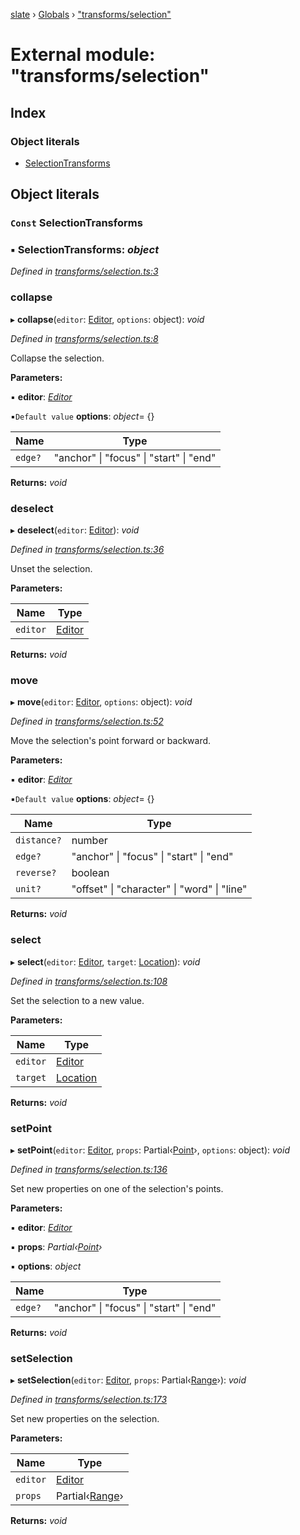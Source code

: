 [slate](../README.md) › [Globals](../globals.md) › ["transforms/selection"](_transforms_selection_.md)

# External module: "transforms/selection"

## Index

### Object literals

* [SelectionTransforms](_transforms_selection_.md#const-selectiontransforms)

## Object literals

### `Const` SelectionTransforms

### ▪ **SelectionTransforms**: *object*

*Defined in [transforms/selection.ts:3](https://github.com/horacioh/slate/blob/b3461bd5/packages/slate/src/transforms/selection.ts#L3)*

###  collapse

▸ **collapse**(`editor`: [Editor](../interfaces/_interfaces_editor_.editor.md), `options`: object): *void*

*Defined in [transforms/selection.ts:8](https://github.com/horacioh/slate/blob/b3461bd5/packages/slate/src/transforms/selection.ts#L8)*

Collapse the selection.

**Parameters:**

▪ **editor**: *[Editor](../interfaces/_interfaces_editor_.editor.md)*

▪`Default value`  **options**: *object*= {}

Name | Type |
------ | ------ |
`edge?` | "anchor" &#124; "focus" &#124; "start" &#124; "end" |

**Returns:** *void*

###  deselect

▸ **deselect**(`editor`: [Editor](../interfaces/_interfaces_editor_.editor.md)): *void*

*Defined in [transforms/selection.ts:36](https://github.com/horacioh/slate/blob/b3461bd5/packages/slate/src/transforms/selection.ts#L36)*

Unset the selection.

**Parameters:**

Name | Type |
------ | ------ |
`editor` | [Editor](../interfaces/_interfaces_editor_.editor.md) |

**Returns:** *void*

###  move

▸ **move**(`editor`: [Editor](../interfaces/_interfaces_editor_.editor.md), `options`: object): *void*

*Defined in [transforms/selection.ts:52](https://github.com/horacioh/slate/blob/b3461bd5/packages/slate/src/transforms/selection.ts#L52)*

Move the selection's point forward or backward.

**Parameters:**

▪ **editor**: *[Editor](../interfaces/_interfaces_editor_.editor.md)*

▪`Default value`  **options**: *object*= {}

Name | Type |
------ | ------ |
`distance?` | number |
`edge?` | "anchor" &#124; "focus" &#124; "start" &#124; "end" |
`reverse?` | boolean |
`unit?` | "offset" &#124; "character" &#124; "word" &#124; "line" |

**Returns:** *void*

###  select

▸ **select**(`editor`: [Editor](../interfaces/_interfaces_editor_.editor.md), `target`: [Location](_interfaces_location_.md#location)): *void*

*Defined in [transforms/selection.ts:108](https://github.com/horacioh/slate/blob/b3461bd5/packages/slate/src/transforms/selection.ts#L108)*

Set the selection to a new value.

**Parameters:**

Name | Type |
------ | ------ |
`editor` | [Editor](../interfaces/_interfaces_editor_.editor.md) |
`target` | [Location](_interfaces_location_.md#location) |

**Returns:** *void*

###  setPoint

▸ **setPoint**(`editor`: [Editor](../interfaces/_interfaces_editor_.editor.md), `props`: Partial‹[Point](../interfaces/_interfaces_point_.point.md)›, `options`: object): *void*

*Defined in [transforms/selection.ts:136](https://github.com/horacioh/slate/blob/b3461bd5/packages/slate/src/transforms/selection.ts#L136)*

Set new properties on one of the selection's points.

**Parameters:**

▪ **editor**: *[Editor](../interfaces/_interfaces_editor_.editor.md)*

▪ **props**: *Partial‹[Point](../interfaces/_interfaces_point_.point.md)›*

▪ **options**: *object*

Name | Type |
------ | ------ |
`edge?` | "anchor" &#124; "focus" &#124; "start" &#124; "end" |

**Returns:** *void*

###  setSelection

▸ **setSelection**(`editor`: [Editor](../interfaces/_interfaces_editor_.editor.md), `props`: Partial‹[Range](../interfaces/_interfaces_range_.range.md)›): *void*

*Defined in [transforms/selection.ts:173](https://github.com/horacioh/slate/blob/b3461bd5/packages/slate/src/transforms/selection.ts#L173)*

Set new properties on the selection.

**Parameters:**

Name | Type |
------ | ------ |
`editor` | [Editor](../interfaces/_interfaces_editor_.editor.md) |
`props` | Partial‹[Range](../interfaces/_interfaces_range_.range.md)› |

**Returns:** *void*

